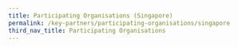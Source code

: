```yaml
---
title: Participating Organisations (Singapore) 
permalink: /key-partners/participating-organisations/singapore
third_nav_title: Participating Organisations
---
```


